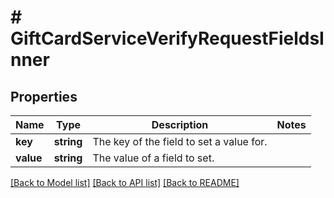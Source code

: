 # # GiftCardServiceVerifyRequestFieldsInner

## Properties

Name | Type | Description | Notes
------------ | ------------- | ------------- | -------------
**key** | **string** | The key of the field to set a value for. |
**value** | **string** | The value of a field to set. |

[[Back to Model list]](../../README.md#models) [[Back to API list]](../../README.md#endpoints) [[Back to README]](../../README.md)
